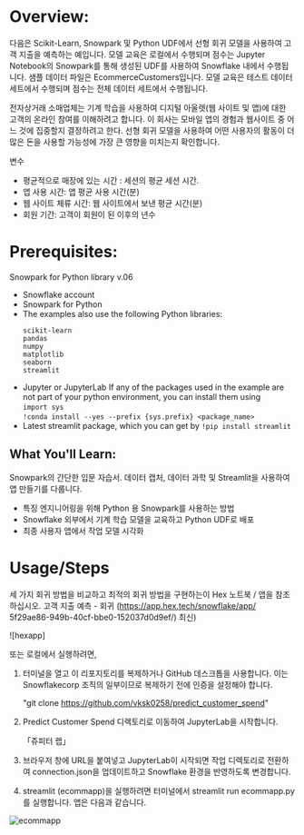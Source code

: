 # Overview:
다음은 Scikit-Learn, Snowpark 및 Python UDF에서 선형 회귀 모델을 사용하여 고객 지출을 예측하는 예입니다. 모델 교육은 로컬에서 수행되며 점수는 Jupyter Notebook의 Snowpark를 통해 생성된 UDF를 사용하여 Snowflake 내에서 수행됩니다. 샘플 데이터 파일은 EcommerceCustomers입니다. 모델 교육은 테스트 데이터 세트에서 수행되며 점수는 전체 데이터 세트에서 수행됩니다.


전자상거래 소매업체는 기계 학습을 사용하여 디지털 아울렛(웹 사이트 및 앱)에 대한 고객의 온라인 참여를 이해하려고 합니다. 이 회사는 모바일 앱의 경험과 웹사이트 중 어느 것에 집중할지 결정하려고 한다. 선형 회귀 모델을 사용하여 어떤 사용자의 활동이 더 많은 돈을 사용할 가능성에 가장 큰 영향을 미치는지 확인합니다.

변수
- 평균적으로 매장에 있는 시간 : 세션의 평균 세션 시간.
- 앱 사용 시간: 앱 평균 사용 시간(분)
- 웹 사이트 체류 시간: 웹 사이트에서 보낸 평균 시간(분)
- 회원 기간: 고객이 회원이 된 이후의 년수

# Prerequisites:
Snowpark for Python library v.06

* Snowflake account
* Snowpark for Python
* The examples also use the following Python libraries:
   ```
   scikit-learn
   pandas
   numpy
   matplotlib
   seaborn
   streamlit
   ```
* Jupyter or JupyterLab
If any of the packages used in the example are not part of your python environment, you can install them using
<br>`import sys`<br>
`!conda install --yes --prefix {sys.prefix} <package_name>`
* Latest streamlit package, which you can get by
 `!pip install streamlit`

## What You'll Learn:
Snowpark의 간단한 입문 자습서. 데이터 캡처, 데이터 과학 및 Streamlit을 사용하여 앱 만들기를 다룹니다.

* 특징 엔지니어링을 위해 Python 용 Snowpark를 사용하는 방법
* Snowflake 외부에서 기계 학습 모델을 교육하고 Python UDF로 배포
* 최종 사용자 앱에서 작업 모델 시각화


# Usage/Steps

세 가지 회귀 방법을 비교하고 최적의 회귀 방법을 구현하는이 Hex 노트북 / 앱을 참조하십시오. 고객 지출 예측 - 회귀 (https://app.hex.tech/snowflake/app/ 5f29ae86-949b-40cf-bbe0-152037d0d9ef/) 최신)


![hexapp]


또는 로컬에서 실행하려면,

1. 터미널을 열고 이 리포지토리를 복제하거나 GitHub 데스크톱을 사용합니다. 이는 Snowflakecorp 조직의 일부이므로 복제하기 전에 인증을 설정해야 합니다.

      "git clone https://github.com/vksk0258/predict_customer_spend"

2. Predict Customer Spend 디렉토리로 이동하여 JupyterLab을 시작합니다.

      「쥬피터 랩」

3. 브라우저 창에 URL을 붙여넣고 JupyterLab이 시작되면 작업 디렉토리로 전환하여 connection.json을 업데이트하고 Snowflake 환경을 반영하도록 변경합니다.

4. streamlit (ecommapp)을 실행하려면 터미널에서 streamlit run ecommapp.py를 실행합니다.
     앱은 다음과 같습니다.

![ecommapp](https://user-images.githubusercontent.com/1723932/179316941-87b298f2-43de-4635-a0b1-bdc68f059605.png)
